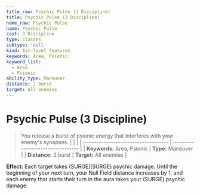 ```yaml
---
title_raw: Psychic Pulse (3 Discipline)
title: Psychic Pulse (3 Discipline)
name_raw: Psychic Pulse
name: Psychic Pulse
cost: 3 Discipline
type: classes
subtype: 'null'
kind: 1st-level features
keywords: Area, Psionic
keyword_list:
  - Area
  - Psionic
ability_type: Maneuver
distance: 2 burst
target: All enemies
---
```


# Psychic Pulse (3 Discipline)

> You release a burst of psionic energy that interferes with your enemy's synapses.
> |  |  |
> | :\----------------------------------- | :-------------------------------- |
> | **Keywords:** Area, Psionic | **Type:** Maneuver |
> | **Distance:** 2 burst | **Target:** All enemies |

**Effect:** Each target takes (SURGE)(SURGE) psychic damage. Until the beginning of your next turn, your Null Field distance increases by 1, and each enemy that starts their turn in the aura takes your (SURGE) psychic damage.
